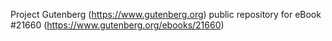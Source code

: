 Project Gutenberg (https://www.gutenberg.org) public repository for eBook #21660 (https://www.gutenberg.org/ebooks/21660)
